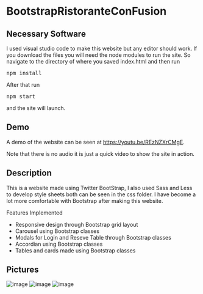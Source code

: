 # BootstrapRistoranteConFusion

## Necessary Software
I used visual studio code to make this website but any editor should work. If you download the files you will need the node modules to run the site. So navigate to the directory of where you saved index.html and then run 

<pre>npm install</pre>

After that run

<pre>npm start</pre>

and the site will launch.

## Demo
A demo of the website can be seen at https://youtu.be/REzNZXrCMgE.

Note that there is no audio it is just a quick video to show the site in action.

## Description
This is a website made using Twitter BootStrap, I also used Sass and Less to develop style sheets both can be seen in the css folder. I have become a lot more comfortable with Bootstrap after making this website.

Features Implemented
- Responsive design through Bootstrap grid layout
- Carousel using Bootstrap classes
- Modals for Login and Reseve Table through Bootstrap classes
- Accordian using Bootstrap classes
- Tables and cards made using Bootstrap classes

## Pictures
![image](https://user-images.githubusercontent.com/53048085/132780702-2de3c3aa-25fa-426c-9d7f-71eedffa68c2.png)
![image](https://user-images.githubusercontent.com/53048085/132780739-c9dadad3-9bdc-4d4b-bd54-947b6d6cf7f4.png)
![image](https://user-images.githubusercontent.com/53048085/132780774-399056f5-8b3f-464a-88bc-1d005830c48a.png)

